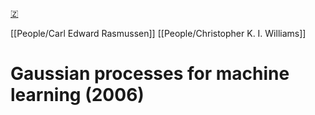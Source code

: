 [🇿](zotero://select/groups/5372906/items/58IUEW2I)

[[People/Carl Edward Rasmussen]] [[People/Christopher K. I. Williams]] 
# Gaussian processes for machine learning (2006)


